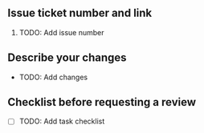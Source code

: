 ## Issue ticket number and link

<!-- 
Add issuse ticket
example:
1. #123
 -->
1. TODO: Add issue number

## Describe your changes

<!-- 
Describe changes
example:
- Lorem Ipsum
 -->
- TODO: Add changes

## Checklist before requesting a review

<!-- 
Add checklist TODO
example:
- [ ] I have performed a self-review of my code
- [ ] If it is a core feature, I have added thorough tests.
- [ ] Do we need to implement analytics?
- [ ] Will this be part of a product update? If yes, please write one phrase about this update. -->
- [ ] TODO: Add task checklist